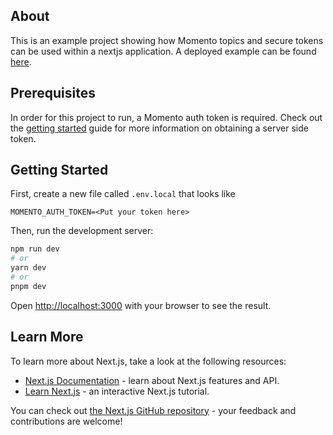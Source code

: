 ## About

This is an example project showing how Momento topics and secure tokens can be used within a nextjs application. A deployed example can be found [here](https://momento-nextjs-chat.vercel.app).

## Prerequisites

In order for this project to run, a Momento auth token is required. Check out the [getting started](https://docs.momentohq.com/getting-started) guide for more information on obtaining a server side token.

## Getting Started

First, create a new file called `.env.local` that looks like 

```
MOMENTO_AUTH_TOKEN=<Put your token here>
```

Then, run the development server:

```bash
npm run dev
# or
yarn dev
# or
pnpm dev
```

Open [http://localhost:3000](http://localhost:3000) with your browser to see the result.

## Learn More

To learn more about Next.js, take a look at the following resources:

- [Next.js Documentation](https://nextjs.org/docs) - learn about Next.js features and API.
- [Learn Next.js](https://nextjs.org/learn) - an interactive Next.js tutorial.

You can check out [the Next.js GitHub repository](https://github.com/vercel/next.js/) - your feedback and contributions are welcome!

